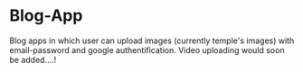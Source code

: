 # Blog-App
Blog apps in which user can upload images (currently temple's images) with email-password and google authentification. Video uploading would soon be added....!
